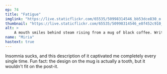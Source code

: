 ```yaml
---
ep: 74
title: "Fatigue"
imglink: "https://live.staticflickr.com/65535/50998314546_bb53dce830_o.jpg"
thumbnail: "https://live.staticflickr.com/65535/50998314546_e8f452c910_q.jpg"
alt: >
    A mouth smiles behind steam rising from a mug of black coffee. Written above are the words "Sleep no more"
name: "Miria"
hastext: true
---
```

Insomnia sucks, and this description of it captivated me completely every single time. Fun fact: the design on the mug is actually a tooth, but it wouldn't fit on the post-it.